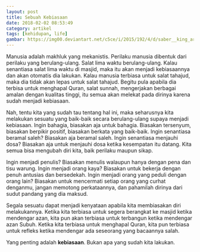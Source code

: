 ```yaml
---
layout: post
title: Sebuah Kebiasaan
date: 2018-02-02 08:53:49
category: artikel
tags: [kehidupan, life]
gambar: https://img00.deviantart.net/c5ce/i/2015/192/4/d/saber__king_arturia_by_redrook96-d90twn4.jpg
---
```


Manusia adalah makhluk yang mekanistis. Perilaku manusia dibentuk dari perilaku yang berulang-ulang. Salat lima waktu berulang-ulang. Kalau senantiasa salat lima waktu di masjid, maka itu akan menjadi kebiasaannya dan akan otomatis dia lakukan. Kalau manusia terbiasa untuk salat tahajud, maka dia tidak akan lepas untuk salat tahajud. Begitu pula apabila dia terbisa untuk menghapal Quran, salat sunnah, mengerjakan berbagai amalan dengan kualitas tinggi, itu semua akan melekat pada dirinya karena sudah menjadi kebiasaan.

Nah, tentu kita yang sudah tau tentang hal ini, maka seharusnya kita melakukan sesuatu yang baik-baik secara berulang-ulang supaya menjadi kebiasaan. Ingin bahagia, biasakan aja untuk bahagia. Biasakan tersenyum, biasakan berpikir positif, biasakan berkata yang baik-baik. Ingin senantiasa beramal saleh? Biasakan aja beramal saleh. Ingin senantiasa menjauhi dosa? Biasakan aja untuk menjauhi dosa ketika kesempatan itu datang. Kita semua bisa mengubah diri kita, baik perilaku maupun sikap.

Ingin menjadi penulis? Biasakan menulis walaupun hanya dengan pena dan tisu warung. Ingin menjadi orang kaya? Biasakan untuk bekerja dengan penuh antusias dan bersedekah. Ingin menjadi orang yang peduli dengan orang lain? Biasakan untuk mencermati setiap orang yang curhat denganmu, jangan memotong perkataannya, dan pahamilah dirinya dari sudut pandang yang dia maksud.

Segala sesuatu dapat menjadi kenyataan apabila kita membiasakan diri melakukannya. Ketika kita terbiasa untuk segera berangkat ke masjid ketika mendengar azan, kita pun akan terbiasa untuk terbangun ketika mendengar azan Subuh. Ketika kita terbiasa untuk menghapal Quran, kita pun terbiasa untuk refleks ketika mendengar ada seseorang yang bacaannya salah.

Yang penting adalah __kebiasaan__. Bukan apa yang sudah kita lakukan.
